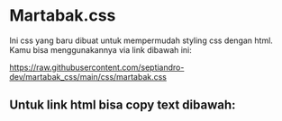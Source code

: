 # Martabak.css
Ini css yang baru dibuat untuk mempermudah styling css dengan html. Kamu bisa menggunakannya via link dibawah ini: 

https://raw.githubusercontent.com/septiandro-dev/martabak_css/main/css/martabak.css

## Untuk link html bisa copy text dibawah:

### <link rel="stylesheet" href="https://raw.githubusercontent.com/septiandro-dev/martabak_css/main/css/martabak.css">
